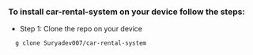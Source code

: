 ### To install car-rental-system on your device follow the steps: 
- Step 1: Clone the repo on your device <br>
```
  g clone Suryadev007/car-rental-system
```
